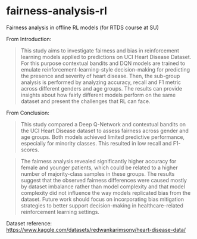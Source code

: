 # fairness-analysis-rl
Fairness analysis in offline RL models (for RTDS course at SU)

From Introduction:

> This study aims to investigate fairness and bias in reinforcement learning models applied to predictions on UCI Heart Disease Dataset.
For this purpose contextual bandits and DQN models are trained to emulate reinforcement-learning-style decision-making for predicting the presence and severity of heart disease.
Then, the sub-group analysis is performed by analyzing accuracy, recall and F1 metric across different genders and age groups. The results can provide insights about how fairly different models perform on the same dataset and present the challenges that RL can face.

From Conclusion:

> This study compared a Deep Q-Network and contextual bandits on the UCI Heart Disease dataset to assess fairness across gender and age groups. 
Both models achieved limited predictive performance, especially for minority  classes. This resulted in low recall and F1-scores.

> The fairness analysis revealed significantly higher accuracy for female and younger patients, which could be related to a higher number of majority-class samples in these groups. 
The results suggest that the observed fairness differences were caused mostly by dataset imbalance rather than model complexity
and that model complexity did not influence the way models replicated bias from the dataset. 
Future work should focus on incorporating bias mitigation strategies to better support decision-making in healthcare-related reinforcement learning settings.

Dataset reference: https://www.kaggle.com/datasets/redwankarimsony/heart-disease-data/

